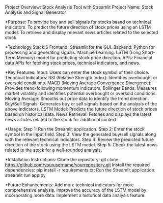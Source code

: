Project Overview: Stock Analysis Tool with Streamlit
Project Name: Stock Analysis and Signal Generator

*Purpose:
To provide buy and sell signals for stocks based on technical indicators.
To predict the future direction of stock prices using an LSTM model.
To retrieve and display relevant news articles related to the selected stock.


*Technology Stack:S
Frontend: Streamlit for the GUI.
Backend: Python for processing and generating signals.
Machine Learning: LSTM (Long Short-Term Memory) model for predicting stock price direction.
APIs:
Financial data APIs for fetching stock prices, technical indicators, and news.


*Key Features:
Input: Users can enter the stock symbol of their choice.
Technical Indicators:
RSI (Relative Strength Index): Identifies overbought or oversold conditions.
MACD (Moving Average Convergence Divergence): Provides trend-following momentum indicators.
Bollinger Bands: Measures market volatility and identifies potential overbought or oversold conditions.
Moving Average: Smooths out price data to identify the trend direction.
Buy/Sell Signals: Generates buy or sell signals based on the analysis of the above indicators.
LSTM Model: Predicts the future direction of stock prices based on historical data.
News Retrieval: Fetches and displays the latest news articles related to the stock for additional context.


*Usage:
Step 1: Run the Streamlit application.
Step 2: Enter the stock symbol in the input field.
Step 3: View the generated buy/sell signals along with the relevant technical indicators.
Step 4: Review the predicted future direction of the stock using the LSTM model.
Step 5: Check the latest news related to the stock for a well-rounded analysis.


*Installation Instructions:
Clone the repository: git clone https://github.com/yourusername/yourrepository.git
Install the required dependencies: pip install -r requirements.txt
Run the Streamlit application: streamlit run app.py


*Future Enhancements:
Add more technical indicators for more comprehensive analysis.
Improve the accuracy of the LSTM model by incorporating more data.
Implement a historical data analysis feature.
